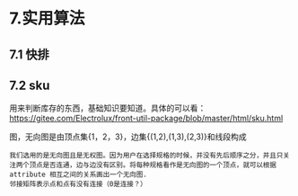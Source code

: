 # 7.实用算法



## 7.1  快排





## 7.2 sku 

用来判断库存的东西，基础知识要知道。具体的可以看：https://gitee.com/Electrolux/front-util-package/blob/master/html/sku.html

图，无向图是由顶点集{1，2，3}，边集{(1,2),(1,3),(2,3)}和线段构成

```
我们选用的是无向图且是无权图。因为用户在选择规格的时候，并没有先后顺序之分，并且只关注两个顶点是否连通，边与边没有区别。将每种规格看作是无向图的一个顶点，就可以根据 attribute 相互之间的关系画出一个无向图.
邻接矩阵表示点和点有没有连接（0是连接？）
```

```

```

